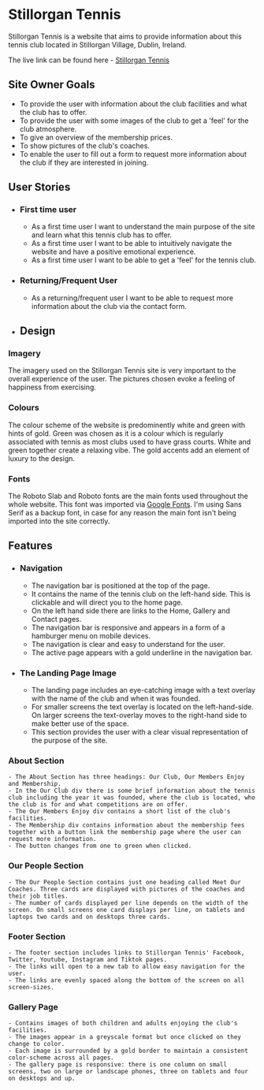 # Stillorgan Tennis

Stillorgan Tennis is a website that aims to provide information about this tennis club located in Stillorgan Village, Dublin, Ireland.

The live link can be found here - [Stillorgan Tennis](https://cgrace0044.github.io/stillorgan-tennis/)

## Site Owner Goals

- To provide the user with information about the club facilities and what the club has to offer.
- To provide the user with some images of the club to get a 'feel' for the club atmosphere.
- To give an overview of the membership prices.
- To show pictures of the club's coaches.
- To enable the user to fill out a form to request more information about the club if they are interested in joining.

## User Stories

- ### First time user

  - As a first time user I want to understand the main purpose of the site and learn what this tennis club has to offer.
  - As a first time user I want to be able to intuitively navigate the website and have a positive emotional experience.
  - As a first time user I want to be able to get a 'feel' for the tennis club.

- ### Returning/Frequent User
  - As a returning/frequent user I want to be able to request more information about the club via the contact form.

- ## Design

### Imagery

The imagery used on the Stillorgan Tennis site is very important to the overall experience of the user. The pictures chosen evoke a feeling of happiness from exercising.

### Colours

The colour scheme of the website is predominently white and green with hints of gold. Green was chosen as it is a colour which is regularly associated with tennis as most clubs used to have grass courts. White and green together create a relaxing vibe. The gold accents add an element of luxury to the design. 

### Fonts

The Roboto Slab and Roboto fonts are the main fonts used throughout the whole website. This font was imported via [Google Fonts](https://fonts.google.com/). I'm using Sans Serif as a backup font, in case for any reason the main font isn't being imported into the site correctly.

## Features

- ### Navigation

  - The navigation bar is positioned at the top of the page.
  - It contains the name of the tennis club on the left-hand side. This is clickable and will direct you to the home page.
  - On the left hand side there are links to the Home, Gallery and Contact pages.
  - The navigation bar is responsive and appears in a form of a hamburger menu on mobile devices.
  - The navigation is clear and easy to understand for the user.
  - The active page appears with a gold underline in the navigation bar. 

- ### The Landing Page Image
  - The landing page includes an eye-catching image with a text overlay with the name of the club and when it was founded.
  - For smaller screens the text overlay is located on the left-hand-side. On larger screens the text-overlay moves to the right-hand side to make better use of the space. 
  - This section provides the user with a clear visual representation of the purpose of the site.

### About Section

    - The About Section has three headings: Our Club, Our Members Enjoy and Membership.
    - In the Our Club div there is some brief information about the tennis club including the year it was founded, where the club is located, who the club is for and what competitions are on offer.
    - The Our Members Enjoy div contains a short list of the club's facilities.
    - The Membership div contains information about the membership fees together with a button link the membership page where the user can request more information.
    - The button changes from one to green when clicked. 

### Our People Section

    - The Our People Section contains just one heading called Meet Our Coaches. Three cards are displayed with pictures of the coaches and their job titles.
    - The number of cards displayed per line depends on the width of the screen. On small screens one card displays per line, on tablets and laptops two cards and on desktops three cards. 

### Footer Section

    - The footer section includes links to Stillorgan Tennis' Facebook, Twitter, Youtube, Instagram and Tiktok pages. 
    - The links will open to a new tab to allow easy navigation for the user. 
    - The links are evenly spaced along the bottom of the screen on all screen-sizes. 

### Gallery Page

    - Contains images of both children and adults enjoying the club's facilities.
    - The images appear in a greyscale format but once clicked on they change to color.
    - Each image is surrounded by a gold border to maintain a consistent color-scheme across all pages.
    - The gallery page is responsive: there is one column on small screens, two on large or landscape phones, three on tablets and four on desktops and up.
  
